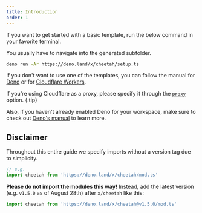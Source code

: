 ```yaml
---
title: Introduction
order: 1
---
```


If you want to get started with a basic template, run the below command in your favorite terminal.

You usually have to navigate into the generated subfolder.

```bash
deno run -Ar https://deno.land/x/cheetah/setup.ts
```

If you don't want to use one of the templates, you can follow the manual for [Deno](/docs/setup/deno/) or for [Cloudflare Workers](/docs/setup/cloudflare-workers/).

If you're using Cloudflare as a proxy, please specify it through the [`proxy`](/docs/configuration/proxy/) option. {.tip}

Also, if you haven't already enabled Deno for your workspace, make sure to check out [Deno's manual](https://deno.land/manual/getting_started/setup_your_environment) to learn more.

## Disclaimer

Throughout this entire guide we specify imports without a version tag due to simplicity.

```ts
// e.g.
import cheetah from 'https://deno.land/x/cheetah/mod.ts'
```

**Please do not import the modules this way!** Instead, add the latest version (e.g. `v1.5.0` as of August 28th) after `x/cheetah` like this:

```ts
import cheetah from 'https://deno.land/x/cheetah@v1.5.0/mod.ts'
```
